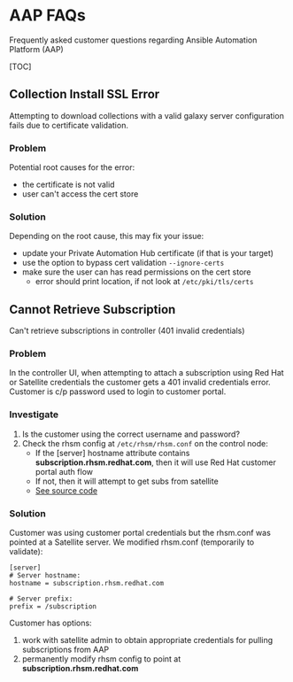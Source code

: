 # AAP FAQs

Frequently asked customer questions regarding Ansible Automation Platform (AAP)

[TOC]

## Collection Install SSL Error

Attempting to download collections with a valid galaxy server configuration fails due to certificate validation.

### Problem

Potential root causes for the error:

- the certificate is not valid
- user can't access the cert store

### Solution

Depending on the root cause, this may fix your issue:

- update your Private Automation Hub certificate (if that is your target)
- use the option to bypass cert validation `--ignore-certs`
- make sure the user can has read permissions on the cert store
    - error should print location, if not look at `/etc/pki/tls/certs`

## Cannot Retrieve Subscription

Can't retrieve subscriptions in controller (401 invalid credentials)

### Problem

In the controller UI, when attempting to attach a subscription using Red Hat or Satellite credentials the customer gets a 401 invalid credentials error. Customer is c/p password used to login to customer portal.

### Investigate

1.  Is the customer using the correct username and password?
2.  Check the rhsm config at `/etc/rhsm/rhsm.conf` on the control node:
    - If the \[server\] hostname attribute contains **subscription.rhsm.redhat.com**, then it will use Red Hat customer portal auth flow
    - If not, then it will attempt to get subs from satellite
    - [See source code](https://github.com/ansible/awx/blob/ac6a82eee41feb041ff3e4d16459d4b1a774175f/awx/main/utils/licensing.py)

### Solution

Customer was using customer portal credentials but the rhsm.conf was pointed at a Satellite server. We modified rhsm.conf (temporarily to validate):
```
[server]
# Server hostname:
hostname = subscription.rhsm.redhat.com

# Server prefix:
prefix = /subscription
```

Customer has options:

1. work with satellite admin to obtain appropriate credentials for pulling subscriptions from AAP
1. permanently modify rhsm config to point at **subscription.rhsm.redhat.com**
